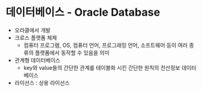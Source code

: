 # 데이터베이스 - Oracle Database

- 오라클에서 개발
- 크로스 플랫폼 체제
	- 컴퓨터 프로그램, OS, 컴퓨터 언어, 프로그래밍 언어, 소프트웨어 등이 여러 종류의 플랫폼에서 동작할 수 있음을 의미
- 관계형 데이터베이스
	- key와 value들의 간단한 관계를 테이블화 시킨 간단한 원칙의 전산정보 데이터베이스
- 라이선스 : 상용 라이선스